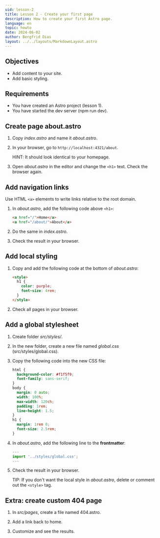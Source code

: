 ```yaml
---
uid: lesson-2
title: Lesson 2 - Create your first page
description: How to create your first Astro page.
language: en
topic: howto
date: 2024-06-02
author: Bergfrid Dias
layout: ../../layouts/MarkdownLayout.astro
---
```

## Objectives

* Add content to your site.
* Add basic styling.

## Requirements

* You have created an Astro project (lesson 1).
* You have started the dev server (npm run dev).

## Create page about.astro

1. Copy *index.astro* and name it *about.astro*.

1. In your browser, go to `http://localhost:4321/about`.

    HINT: It should look identical to your homepage.

1. Open *about.astro* in the editor and change the `<h1>` text. Check the browser again.

## Add navigation links

Use HTML `<a>` elements to write links relative to the root domain.

1. In *about.astro*, add the following code above `<h1>`:

    ```html
    <a href="/">Home</a>
    <a href="/about/">About</a>
    ```

1. Do the same in *index.astro*.

1. Check the result in your browser.

## Add local styling

1. Copy and add the following code at the bottom of *about.astro*:

    ```html
    <style>
      h1 {
        color: purple;
        font-size: 4rem;
      }
    </style>
    ```

1. Check all pages in your browser.

## Add a global stylesheet

1. Create folder *src/styles/*.

1. In the new folder, create a new file named *global.css* (src/styles/global.css).

1. Copy the following code into the new CSS file:

    ```css
    html {
      background-color: #f1f5f9;
      font-family: sans-serif;
    }
    body {
      margin: 0 auto;
      width: 100%;
      max-width: 120ch;
      padding: 1rem;
      line-height: 1.5;
    }
    h1 {
      margin: 1rem 0;
      font-size: 2.5rem;
    }
    ```

1. In *about.astro*, add the following line to the **frontmatter**:

    ```javascript
    ---
    import '../styles/global.css';
    ---
    ```

1. Check the result in your browser.

    TIP: If you don't want the local style in *about.astro*, delete or comment out the `<style>` tag.

## Extra: create custom 404 page

1. In *src/pages*, create a file named 404.astro.

1. Add a link back to home.

1. Customize and see the results.
